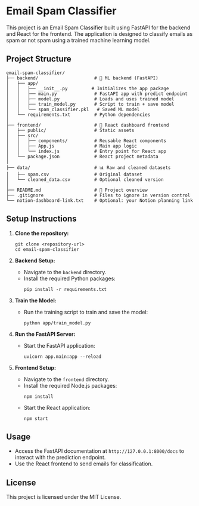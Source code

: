 # Email Spam Classifier

This project is an Email Spam Classifier built using FastAPI for the backend and React for the frontend. The application is designed to classify emails as spam or not spam using a trained machine learning model.

## Project Structure

```
email-spam-classifier/
├── backend/                     # 🧠 ML backend (FastAPI)
│   ├── app/                     
│   │   ├── __init__.py         # Initializes the app package
│   │   ├── main.py              # FastAPI app with predict endpoint
│   │   ├── model.py             # Loads and uses trained model
│   │   ├── train_model.py       # Script to train + save model
│   │   └── spam_classifier.pkl   # Saved ML model
│   └── requirements.txt         # Python dependencies
│
├── frontend/                    # 🎨 React dashboard frontend
│   ├── public/                  # Static assets
│   ├── src/
│   │   ├── components/          # Reusable React components
│   │   ├── App.js               # Main app logic
│   │   └── index.js             # Entry point for React app
│   └── package.json             # React project metadata
│
├── data/                        # 📊 Raw and cleaned datasets
│   ├── spam.csv                 # Original dataset
│   └── cleaned_data.csv         # Optional cleaned version
│
├── README.md                    # 📄 Project overview
├── .gitignore                   # Files to ignore in version control
└── notion-dashboard-link.txt    # Optional: your Notion planning link
```

## Setup Instructions

1. **Clone the repository:**
   ```
   git clone <repository-url>
   cd email-spam-classifier
   ```

2. **Backend Setup:**
   - Navigate to the `backend` directory.
   - Install the required Python packages:
     ```
     pip install -r requirements.txt
     ```

3. **Train the Model:**
   - Run the training script to train and save the model:
     ```
     python app/train_model.py
     ```

4. **Run the FastAPI Server:**
   - Start the FastAPI application:
     ```
     uvicorn app.main:app --reload
     ```

5. **Frontend Setup:**
   - Navigate to the `frontend` directory.
   - Install the required Node.js packages:
     ```
     npm install
     ```
   - Start the React application:
     ```
     npm start
     ```

## Usage

- Access the FastAPI documentation at `http://127.0.0.1:8000/docs` to interact with the prediction endpoint.
- Use the React frontend to send emails for classification.

## License

This project is licensed under the MIT License.